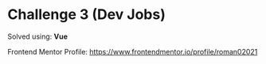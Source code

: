 # Challenge 3 (Dev Jobs)

Solved using: **Vue**

Frontend Mentor Profile: https://www.frontendmentor.io/profile/roman02021